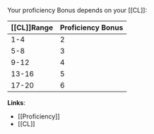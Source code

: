 Your proficiency Bonus depends on your [[CL]]:

| [[CL]]Range | Proficiency Bonus |
| ----------- | ----------------- |
| 1-4         | 2                 |
| 5-8         | 3                 |
| 9-12        | 4                 |
| 13-16       | 5                 |
| 17-20       | 6                 |




**Links**:
- [[Proficiency]]
- [[CL]]